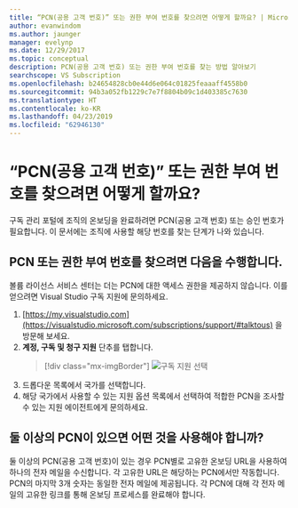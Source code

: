 ```yaml
---
title: “PCN(공용 고객 번호)” 또는 권한 부여 번호를 찾으려면 어떻게 할까요? | Microsoft 문서
author: evanwindom
ms.author: jaunger
manager: evelynp
ms.date: 12/29/2017
ms.topic: conceptual
description: PCN(공용 고객 번호) 또는 권한 부여 번호를 찾는 방법 알아보기
searchscope: VS Subscription
ms.openlocfilehash: b24654828cb0e44d6e064c01825feaaaff4558b0
ms.sourcegitcommit: 94b3a052fb1229c7e7f8804b09c1d403385c7630
ms.translationtype: HT
ms.contentlocale: ko-KR
ms.lasthandoff: 04/23/2019
ms.locfileid: "62946130"
---
```

# <a name="how-do-i-locate-my-public-customer-number-pcn-or-authorization-number"></a>“PCN(공용 고객 번호)” 또는 권한 부여 번호를 찾으려면 어떻게 할까요?

구독 관리 포털에 조직의 온보딩을 완료하려면 PCN(공용 고객 번호) 또는 승인 번호가 필요합니다. 이 문서에는 조직에 사용할 해당 번호를 찾는 단계가 나와 있습니다.

## <a name="to-locate-your-pcn-or-authorization-number"></a>PCN 또는 권한 부여 번호를 찾으려면 다음을 수행합니다.

볼륨 라이선스 서비스 센터는 더는 PCN에 대한 액세스 권한을 제공하지 않습니다.  이를 얻으려면 Visual Studio 구독 지원에 문의하세요.
1. [https://my.visualstudio.com](https://visualstudio.microsoft.com/subscriptions/support/#talktous) 을 방문해 보세요.
2. **계정, 구독 및 청구 지원** 단추를 탭합니다.
    > [!div class="mx-imgBorder"]
    > ![구독 지원 선택](_img/vlsc/vlsc-pcn.png)
3. 드롭다운 목록에서 국가를 선택합니다.
4. 해당 국가에서 사용할 수 있는 지원 옵션 목록에서 선택하여 적합한 PCN을 조사할 수 있는 지원 에이전트에게 문의하세요.

## <a name="if-i-have-more-than-one-pcn-which-one-should-i-use"></a>둘 이상의 PCN이 있으면 어떤 것을 사용해야 합니까?

둘 이상의 PCN(공용 고객 번호)이 있는 경우 PCN별로 고유한 온보딩 URL을 사용하여 하나의 전자 메일을 수신합니다. 각 고유한 URL은 해당하는 PCN에서만 작동합니다. PCN의 마지막 3개 숫자는 동일한 전자 메일에 제공됩니다. 각 PCN에 대해 각 전자 메일의 고유한 링크를 통해 온보딩 프로세스를 완료해야 합니다.